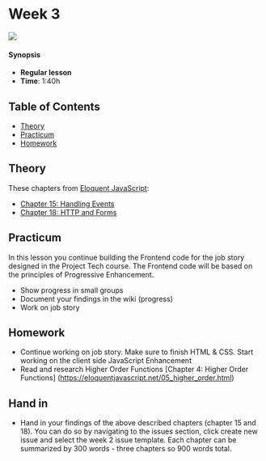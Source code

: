 <!--lint disable no-html-->

# Week 3

![][cover]

#### Synopsis

* **Regular lesson**
* **Time**: 1:40h

## Table of Contents

* [Theory](#theory)
* [Practicum](#practicum)
* [Homework](#homework)

## Theory

These chapters from [Eloquent JavaScript](https://eloquentjavascript.net/):

* [Chapter 15: Handling Events](https://eloquentjavascript.net/15_event.html)
* [Chapter 18: HTTP and Forms](https://eloquentjavascript.net/18_http.html)

## Practicum

In this lesson you continue building the Frontend code for the job story designed in the Project Tech course. The Frontend code will be based on the principles of Progressive Enhancement.

* Show progress in small groups
* Document your findings in the wiki (progress)
* Work on job story

## Homework

* Continue working on job story. Make sure to finish HTML & CSS. Start working on the client side JavaScript Enhancement
* Read and research Higher Order Functions [Chapter 4: Higher Order Functions] (https://eloquentjavascript.net/05_higher_order.html)

## Hand in

- Hand in your findings of the above described chapters (chapter 15 and 18). You can do so by navigating to the issues section, click create new issue and select the week 2 issue template. Each chapter can be summarized by 300 words - three chapters so 900 words total.

[cover]: https://eloquentjavascript.net/img/chapter_picture_15.jpg
